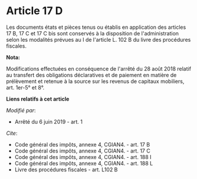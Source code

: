 # Article 17 D

Les documents états et pièces tenus ou établis en application des articles 17 B,  17 C et 17 C bis sont conservés à la
disposition de l'administration selon les modalités prévues au I de l'article L. 102 B du livre des procédures fiscales.

**Nota:**

Modifications effectuées en conséquence de l'arrêté du 28 août 2018 relatif au transfert des obligations déclaratives et de
paiement en matière de prélèvement et retenue à la source sur les revenus de capitaux mobiliers, art. 1er-5° et 8°.

**Liens relatifs à cet article**

_Modifié par_:

  - Arrêté du 6 juin 2019 - art. 1

_Cite_:

  - Code général des impôts, annexe 4, CGIAN4. - art. 17 B
  - Code général des impôts, annexe 4, CGIAN4. - art. 17 C
  - Code général des impôts, annexe 4, CGIAN4. - art. 188 I
  - Code général des impôts, annexe 4, CGIAN4. - art. 188 L
  - Livre des procédures fiscales - art. L102 B
